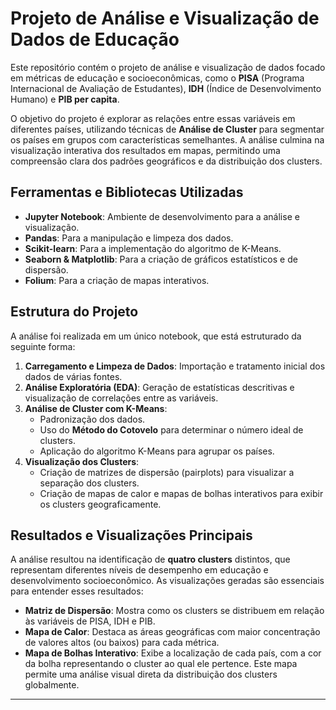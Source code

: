 # Projeto de Análise e Visualização de Dados de Educação

Este repositório contém o projeto de análise e visualização de dados focado em métricas de educação e socioeconômicas, como o **PISA** (Programa Internacional de Avaliação de Estudantes), **IDH** (Índice de Desenvolvimento Humano) e **PIB per capita**.

O objetivo do projeto é explorar as relações entre essas variáveis em diferentes países, utilizando técnicas de **Análise de Cluster** para segmentar os países em grupos com características semelhantes. A análise culmina na visualização interativa dos resultados em mapas, permitindo uma compreensão clara dos padrões geográficos e da distribuição dos clusters.

## Ferramentas e Bibliotecas Utilizadas

- **Jupyter Notebook**: Ambiente de desenvolvimento para a análise e visualização.
- **Pandas**: Para a manipulação e limpeza dos dados.
- **Scikit-learn**: Para a implementação do algoritmo de K-Means.
- **Seaborn & Matplotlib**: Para a criação de gráficos estatísticos e de dispersão.
- **Folium**: Para a criação de mapas interativos.

## Estrutura do Projeto

A análise foi realizada em um único notebook, que está estruturado da seguinte forma:

1.  **Carregamento e Limpeza de Dados**: Importação e tratamento inicial dos dados de várias fontes.
2.  **Análise Exploratória (EDA)**: Geração de estatísticas descritivas e visualização de correlações entre as variáveis.
3.  **Análise de Cluster com K-Means**:
    - Padronização dos dados.
    - Uso do **Método do Cotovelo** para determinar o número ideal de clusters.
    - Aplicação do algoritmo K-Means para agrupar os países.
4.  **Visualização dos Clusters**:
    - Criação de matrizes de dispersão (pairplots) para visualizar a separação dos clusters.
    - Criação de mapas de calor e mapas de bolhas interativos para exibir os clusters geograficamente.

## Resultados e Visualizações Principais

A análise resultou na identificação de **quatro clusters** distintos, que representam diferentes níveis de desempenho em educação e desenvolvimento socioeconômico. As visualizações geradas são essenciais para entender esses resultados:

-   **Matriz de Dispersão**: Mostra como os clusters se distribuem em relação às variáveis de PISA, IDH e PIB.
-   **Mapa de Calor**: Destaca as áreas geográficas com maior concentração de valores altos (ou baixos) para cada métrica.
-   **Mapa de Bolhas Interativo**: Exibe a localização de cada país, com a cor da bolha representando o cluster ao qual ele pertence. Este mapa permite uma análise visual direta da distribuição dos clusters globalmente.

---



